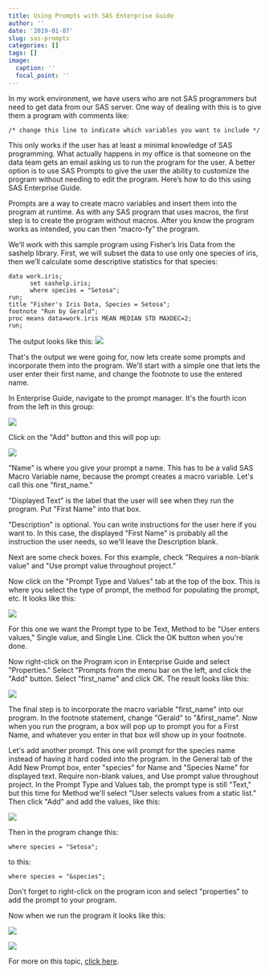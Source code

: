 ```yaml
---
title: Using Prompts with SAS Enterprise Guide
author: ''
date: '2019-01-07'
slug: sas-prompts
categories: []
tags: []
image:
  caption: ''
  focal_point: ''
---
```

In my work environment, we have users who are not SAS programmers but need to get data from our SAS server. One way of dealing with this is to give them a program with comments like: 

```sas 
/* change this line to indicate which variables you want to include */
```
This only works if the user has at least a minimal knowledge of SAS programming. What actually happens in my office is that someone on the data team gets an email asking us to run the program for the user. A better option is to use SAS Prompts to give the user the ability to customize the program without needing to edit the program. Here’s how to do this using SAS Enterprise Guide. 

Prompts are a way to create macro variables and insert them into the program at runtime. As with any SAS program that uses macros, the first step is to create the program without macros. After you know the program works as intended, you can then “macro-fy” the program.

We’ll work with this sample program using Fisher’s Iris Data from the sashelp library. First, we will subset the data to use only one species of iris, then we’ll calculate some descriptive statistics for that species:

```sas
data work.iris;
      set sashelp.iris;
      where species = "Setosa";
run;
title "Fisher's Iris Data, Species = Setosa";
footnote "Run by Gerald";
proc means data=work.iris MEAN MEDIAN STD MAXDEC=2; 
run;
```  

The output looks like this:
![](/post/sas-prompts/snip1.jpg)

That's the output we were going for, now lets create some prompts and incorporate them into the program. We'll start with a simple one that lets the user enter their first name, and change the footnote to use the entered name.

In Enterprise Guide, navigate to the prompt manager. It's the fourth icon from the left in this group:

![](/post/sas-prompts/promptmanager.jpg)

Click on the "Add" button and this will pop up:

![](/post/sas-prompts/promptbox1.jpg)

"Name" is where you give your prompt a name. This has to be a valid SAS Macro Variable name, because the prompt creates a macro variable. Let's call this one "first_name." 

"Displayed Text" is the label that the user will see when they run the program. Put "First Name" into that box.

"Description" is optional. You can write instructions for the user here if you want to. In this case, the displayed "First Name" is probably all the instruction the user needs, so we'll leave the Description blank.

Next are some check boxes. For this example, check "Requires a non-blank value" and "Use prompt value throughout project." 

Now click on the "Prompt Type and Values" tab at the top of the box.  This is where you select the type of prompt, the method for populating the prompt,  etc. It looks like this:

![](/post/sas-prompts/promptbox2.jpg)

For this one we want the Prompt type to be Text, Method to be "User enters values," Single value, and Single Line. Click the OK button when you're done.

Now right-click on the Program icon in Enterprise Guide and select "Properties." Select "Prompts from the menu bar on the left, and click the "Add" button. Select "first_name" and click OK. The result looks like this:

![](/post/sas-prompts/prompts.jpg)

The final step is to incorporate the macro variable "first_name" into our program. In the footnote statement, change "Gerald" to "&first_name".  Now when you run the program, a box will pop up to prompt you for a First Name, and whatever you enter in that box will show up in your footnote. 

Let's add another prompt. This one will prompt for the species name instead of having it hard coded into the program. In the General tab of the Add New Prompt box, enter "species" for Name and "Species Name" for displayed text. Require non-blank values, and Use prompt value throughout project.  In the Prompt Type and Values tab, the prompt type is still "Text," but this time for Method we'll select "User selects values from a static list." Then click "Add" and add the values, like this:

![](/post/sas-prompts/species.jpg)

Then in the program change this:

```sas
where species = "Setosa";
```

to this:
```sas
where species = "&species";
```

Don't forget to right-click on the program icon and select "properties" to add the prompt to your program. 

Now when we run the program it looks like this:

![](/post/sas-prompts/running.jpg)

![](/post/sas-prompts/output.jpg)

For more on this topic, <a href="https://support.sas.com/resources/papers/proceedings17/0818-2017.pdf">click here</a>.

